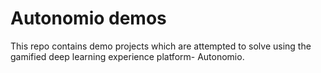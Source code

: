# Autonomio demos

This repo contains demo projects which are attempted to solve using the gamified deep learning experience platform- Autonomio.



